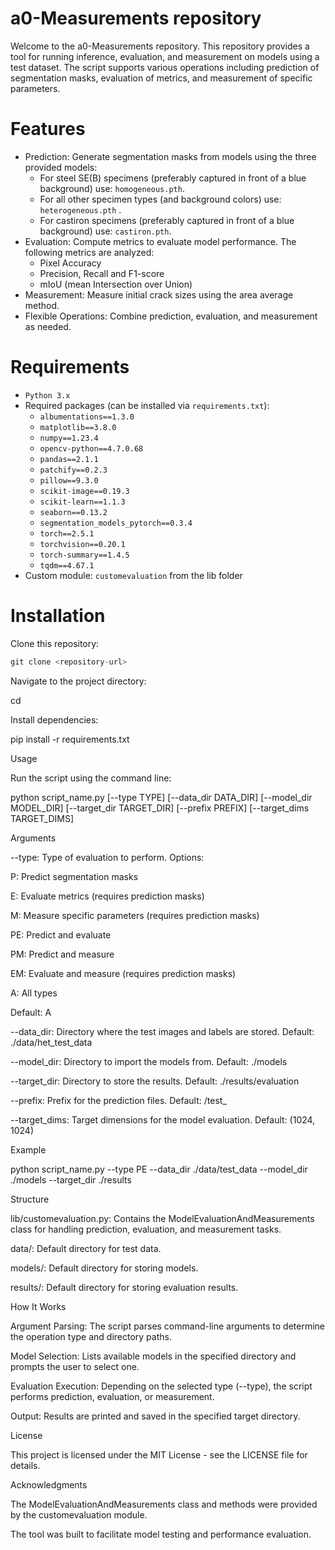 # a0-Measurements repository

Welcome to the a0-Measurements repository.  This repository provides a tool for running inference, evaluation, and measurement on models using a test dataset. The script supports various operations including prediction of segmentation masks, evaluation of metrics, and measurement of specific parameters.

# Features

* Prediction: Generate segmentation masks from models using the three provided models:
  * For steel SE(B) specimens (preferably captured in front of a blue background) use: `homogeneous.pth`. 
  * For all other specimen types (and background colors) use: `heterogeneous.pth` .
  * For castiron specimens (preferably captured in front of a blue background) use: `castiron.pth`.
* Evaluation: Compute metrics to evaluate model performance. The following metrics are analyzed: 
  * Pixel Accuracy
  * Precision, Recall and F1-score
  * mIoU (mean Intersection over Union)
* Measurement: Measure initial crack sizes using the area average method.
* Flexible Operations: Combine prediction, evaluation, and measurement as needed.

# Requirements

* `Python 3.x`
* Required packages (can be installed via `requirements.txt`):
  * `albumentations==1.3.0`
  * `matplotlib==3.8.0`
  * `numpy==1.23.4`
  * `opencv-python==4.7.0.68`
  * `pandas==2.1.1`
  * `patchify==0.2.3`
  * `pillow==9.3.0`
  * `scikit-image==0.19.3`
  * `scikit-learn==1.1.3`
  * `seaborn==0.13.2`
  * `segmentation_models_pytorch==0.3.4`
  * `torch==2.5.1`
  * `torchvision==0.20.1`
  * `torch-summary==1.4.5`
  * `tqdm==4.67.1`
* Custom module: `customevaluation` from the lib folder

# Installation

Clone this repository:

```python
git clone <repository-url>
```

Navigate to the project directory:

cd <repository-folder>

Install dependencies:

pip install -r requirements.txt

Usage

Run the script using the command line:

python script_name.py [--type TYPE] [--data_dir DATA_DIR] [--model_dir MODEL_DIR] [--target_dir TARGET_DIR] [--prefix PREFIX] [--target_dims TARGET_DIMS]

Arguments

--type: Type of evaluation to perform. Options:

P: Predict segmentation masks

E: Evaluate metrics (requires prediction masks)

M: Measure specific parameters (requires prediction masks)

PE: Predict and evaluate

PM: Predict and measure

EM: Evaluate and measure (requires prediction masks)

A: All types

Default: A

--data_dir: Directory where the test images and labels are stored. Default: ./data/het_test_data

--model_dir: Directory to import the models from. Default: ./models

--target_dir: Directory to store the results. Default: ./results/evaluation

--prefix: Prefix for the prediction files. Default: /test_

--target_dims: Target dimensions for the model evaluation. Default: (1024, 1024)

Example

python script_name.py --type PE --data_dir ./data/test_data --model_dir ./models --target_dir ./results

Structure

lib/customevaluation.py: Contains the ModelEvaluationAndMeasurements class for handling prediction, evaluation, and measurement tasks.

data/: Default directory for test data.

models/: Default directory for storing models.

results/: Default directory for storing evaluation results.

How It Works

Argument Parsing: The script parses command-line arguments to determine the operation type and directory paths.

Model Selection: Lists available models in the specified directory and prompts the user to select one.

Evaluation Execution: Depending on the selected type (--type), the script performs prediction, evaluation, or measurement.

Output: Results are printed and saved in the specified target directory.

License

This project is licensed under the MIT License - see the LICENSE file for details.

Acknowledgments

The ModelEvaluationAndMeasurements class and methods were provided by the customevaluation module.

The tool was built to facilitate model testing and performance evaluation.


